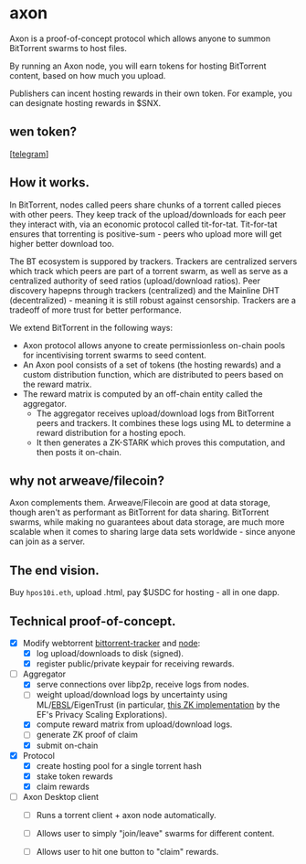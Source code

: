 
axon
====

Axon is a proof-of-concept protocol which allows anyone to summon BitTorrent swarms to host files.

By running an Axon node, you will earn tokens for hosting BitTorrent content, based on how much you upload.

Publishers can incent hosting rewards in their own token. For example, you can designate hosting rewards in $SNX.

## wen token?

\[[telegram](https://t.me/+Vr5fdICI1bI0Njk1)\]

## How it works.

In BitTorrent, nodes called peers share chunks of a torrent called pieces with other peers. They keep track of the upload/downloads for each peer they interact with, via an economic protocol called tit-for-tat. Tit-for-tat ensures that torrenting is positive-sum - peers who upload more will get higher better download too.

The BT ecosystem is suppored by trackers. Trackers are centralized servers which track which peers are part of a torrent swarm, as well as serve as a centralized authority of seed ratios (upload/download ratios). Peer discovery hapepns through trackers (centralized) and the Mainline DHT (decentralized) - meaning it is still robust against censorship. Trackers are a tradeoff of more trust for better performance.

We extend BitTorrent in the following ways:

 - Axon protocol allows anyone to create permissionless on-chain pools for incentivising torrent swarms to seed content.
 - An Axon pool consists of a set of tokens (the hosting rewards) and a custom distribution function, which are distributed to peers based on the reward matrix.
 - The reward matrix is computed by an off-chain entity called the aggregator.
   - The aggregator receives upload/download logs from BitTorrent peers and trackers. It combines these logs using ML to determine a reward distribution for a hosting epoch.
   - It then generates a ZK-STARK which proves this computation, and then posts it on-chain.

## why not arweave/filecoin?

Axon complements them. Arweave/Filecoin are good at data storage, though aren't as performant as BitTorrent for data sharing. BitTorrent swarms, while making no guarantees about data storage, are much more scalable when it comes to sharing large data sets worldwide - since anyone can join as a server.

## The end vision.

Buy `hpos10i.eth`, upload .html, pay $USDC for hosting - all in one dapp.

## Technical proof-of-concept.

 - [x] Modify webtorrent [bittorrent-tracker](https://github.com/webtorrent/bittorrent-tracker) and [node](https://github.com/webtorrent/webtorrent):
   - [x] log upload/downloads to disk (signed).
   - [x] register public/private keypair for receiving rewards.
 - [ ] Aggregator 
   - [x] serve connections over libp2p, receive logs from nodes.
   - [ ] weight upload/download logs by uncertainty using ML/[EBSL](https://en.wikipedia.org/wiki/Subjective_logic)/EigenTrust (in particular, [this ZK implementation](https://github.com/eigen-trust/protocol) by the EF's Privacy Scaling Explorations). 
   - [x] compute reward matrix from upload/download logs.
   - [ ] generate ZK proof of claim
   - [x] submit on-chain
 - [x] Protocol
   - [x] create hosting pool for a single torrent hash
   - [x] stake token rewards
   - [x] claim rewards
 - [ ] Axon Desktop client
   - [ ] Runs a torrent client + axon node automatically.
   - [ ] Allows user to simply "join/leave" swarms for different content.
   - [ ] Allows user to hit one button to "claim" rewards.




